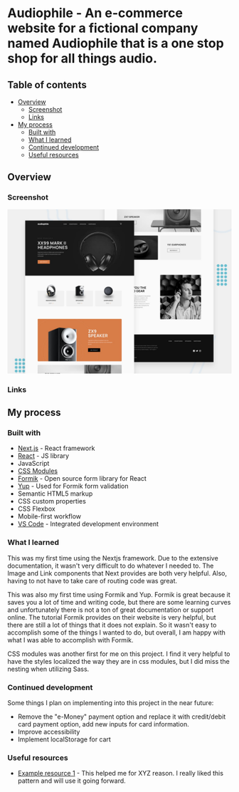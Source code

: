 # Audiophile - An e-commerce website for a fictional company named Audiophile that is a one stop shop for all things audio.

## Table of contents

- [Overview](#overview)
  - [Screenshot](#screenshot)
  - [Links](#links)
- [My process](#my-process)
  - [Built with](#built-with)
  - [What I learned](#what-i-learned)
  - [Continued development](#continued-development)
  - [Useful resources](#useful-resources)

## Overview

### Screenshot

![screenshot preview of Audiophile website](public/assets/screenshots/preview.jpg)

### Links

## My process

### Built with

- [Next.js](https://nextjs.org/) - React framework
- [React](https://reactjs.org/) - JS library
- JavaScript
- [CSS Modules](https://github.com/css-modules/css-modules)
- [Formik](https://formik.org/) - Open source form library for React
- [Yup](https://github.com/jquense/yup) - Used for Formik form validation
- Semantic HTML5 markup
- CSS custom properties
- CSS Flexbox
- Mobile-first workflow
- [VS Code](https://code.visualstudio.com/) - Integrated development environment

### What I learned

This was my first time using the Nextjs framework. Due to the extensive documentation, it wasn't very difficult to do whatever I needed to. The Image and Link components that Next provides are both very helpful. Also, having to not have to take care of routing code was great.

This was also my first time using Formik and Yup. Formik is great because it saves you a lot of time and writing code, but there are some learning curves and unfortunately there is not a ton of great documentation or support online. The tutorial Formik provides on their website is very helpful, but there are still a lot of things that it does not explain. So it wasn't easy to accomplish some of the things I wanted to do, but overall, I am happy with what I was able to accomplish with Formik.

CSS modules was another first for me on this project. I find it very helpful to have the styles localized the way they are in css modules, but I did miss the nesting when utilizing Sass.

### Continued development

Some things I plan on implementing into this project in the near future:

- Remove the "e-Money" payment option and replace it with credit/debit card payment option, add new inputs for card information.
- Improve accessibility
- Implement localStorage for cart

### Useful resources

- [Example resource 1](https://www.example.com) - This helped me for XYZ reason. I really liked this pattern and will use it going forward.
